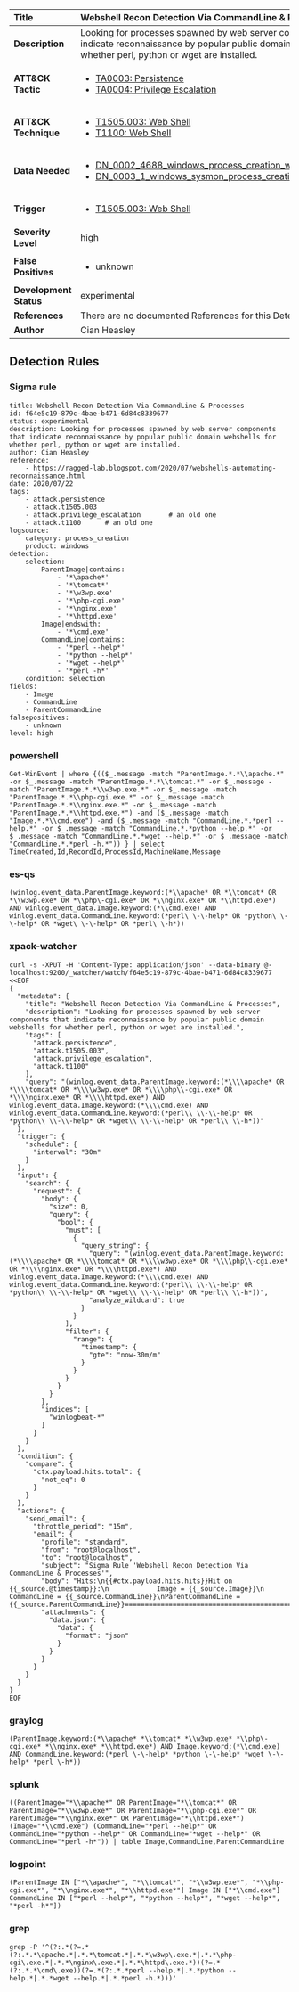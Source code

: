 | Title                    | Webshell Recon Detection Via CommandLine & Processes       |
|:-------------------------|:------------------|
| **Description**          | Looking for processes spawned by web server components that indicate reconnaissance by popular public domain webshells for whether perl, python or wget are installed. |
| **ATT&amp;CK Tactic**    |  <ul><li>[TA0003: Persistence](https://attack.mitre.org/tactics/TA0003)</li><li>[TA0004: Privilege Escalation](https://attack.mitre.org/tactics/TA0004)</li></ul>  |
| **ATT&amp;CK Technique** | <ul><li>[T1505.003: Web Shell](https://attack.mitre.org/techniques/T1505/003)</li><li>[T1100: Web Shell](https://attack.mitre.org/techniques/T1100)</li></ul>  |
| **Data Needed**          | <ul><li>[DN_0002_4688_windows_process_creation_with_commandline](../Data_Needed/DN_0002_4688_windows_process_creation_with_commandline.md)</li><li>[DN_0003_1_windows_sysmon_process_creation](../Data_Needed/DN_0003_1_windows_sysmon_process_creation.md)</li></ul>  |
| **Trigger**              | <ul><li>[T1505.003: Web Shell](../Triggers/T1505.003.md)</li></ul>  |
| **Severity Level**       | high |
| **False Positives**      | <ul><li>unknown</li></ul>  |
| **Development Status**   | experimental |
| **References**           |  There are no documented References for this Detection Rule yet  |
| **Author**               | Cian Heasley |


## Detection Rules

### Sigma rule

```
title: Webshell Recon Detection Via CommandLine & Processes
id: f64e5c19-879c-4bae-b471-6d84c8339677
status: experimental
description: Looking for processes spawned by web server components that indicate reconnaissance by popular public domain webshells for whether perl, python or wget are installed.
author: Cian Heasley
reference:
    - https://ragged-lab.blogspot.com/2020/07/webshells-automating-reconnaissance.html
date: 2020/07/22
tags:
    - attack.persistence
    - attack.t1505.003
    - attack.privilege_escalation       # an old one
    - attack.t1100      # an old one
logsource:
    category: process_creation
    product: windows
detection:
    selection:
        ParentImage|contains:
            - '*\apache*'
            - '*\tomcat*'
            - '*\w3wp.exe'
            - '*\php-cgi.exe'
            - '*\nginx.exe'
            - '*\httpd.exe'
        Image|endswith:
            - '*\cmd.exe'
        CommandLine|contains:
            - '*perl --help*'
            - '*python --help*'
            - '*wget --help*'
            - '*perl -h*'
    condition: selection
fields:
    - Image
    - CommandLine
    - ParentCommandLine
falsepositives:
    - unknown
level: high

```





### powershell
    
```
Get-WinEvent | where {(($_.message -match "ParentImage.*.*\\apache.*" -or $_.message -match "ParentImage.*.*\\tomcat.*" -or $_.message -match "ParentImage.*.*\\w3wp.exe.*" -or $_.message -match "ParentImage.*.*\\php-cgi.exe.*" -or $_.message -match "ParentImage.*.*\\nginx.exe.*" -or $_.message -match "ParentImage.*.*\\httpd.exe.*") -and ($_.message -match "Image.*.*\\cmd.exe") -and ($_.message -match "CommandLine.*.*perl --help.*" -or $_.message -match "CommandLine.*.*python --help.*" -or $_.message -match "CommandLine.*.*wget --help.*" -or $_.message -match "CommandLine.*.*perl -h.*")) } | select TimeCreated,Id,RecordId,ProcessId,MachineName,Message
```


### es-qs
    
```
(winlog.event_data.ParentImage.keyword:(*\\apache* OR *\\tomcat* OR *\\w3wp.exe* OR *\\php\-cgi.exe* OR *\\nginx.exe* OR *\\httpd.exe*) AND winlog.event_data.Image.keyword:(*\\cmd.exe) AND winlog.event_data.CommandLine.keyword:(*perl\ \-\-help* OR *python\ \-\-help* OR *wget\ \-\-help* OR *perl\ \-h*))
```


### xpack-watcher
    
```
curl -s -XPUT -H 'Content-Type: application/json' --data-binary @- localhost:9200/_watcher/watch/f64e5c19-879c-4bae-b471-6d84c8339677 <<EOF
{
  "metadata": {
    "title": "Webshell Recon Detection Via CommandLine & Processes",
    "description": "Looking for processes spawned by web server components that indicate reconnaissance by popular public domain webshells for whether perl, python or wget are installed.",
    "tags": [
      "attack.persistence",
      "attack.t1505.003",
      "attack.privilege_escalation",
      "attack.t1100"
    ],
    "query": "(winlog.event_data.ParentImage.keyword:(*\\\\apache* OR *\\\\tomcat* OR *\\\\w3wp.exe* OR *\\\\php\\-cgi.exe* OR *\\\\nginx.exe* OR *\\\\httpd.exe*) AND winlog.event_data.Image.keyword:(*\\\\cmd.exe) AND winlog.event_data.CommandLine.keyword:(*perl\\ \\-\\-help* OR *python\\ \\-\\-help* OR *wget\\ \\-\\-help* OR *perl\\ \\-h*))"
  },
  "trigger": {
    "schedule": {
      "interval": "30m"
    }
  },
  "input": {
    "search": {
      "request": {
        "body": {
          "size": 0,
          "query": {
            "bool": {
              "must": [
                {
                  "query_string": {
                    "query": "(winlog.event_data.ParentImage.keyword:(*\\\\apache* OR *\\\\tomcat* OR *\\\\w3wp.exe* OR *\\\\php\\-cgi.exe* OR *\\\\nginx.exe* OR *\\\\httpd.exe*) AND winlog.event_data.Image.keyword:(*\\\\cmd.exe) AND winlog.event_data.CommandLine.keyword:(*perl\\ \\-\\-help* OR *python\\ \\-\\-help* OR *wget\\ \\-\\-help* OR *perl\\ \\-h*))",
                    "analyze_wildcard": true
                  }
                }
              ],
              "filter": {
                "range": {
                  "timestamp": {
                    "gte": "now-30m/m"
                  }
                }
              }
            }
          }
        },
        "indices": [
          "winlogbeat-*"
        ]
      }
    }
  },
  "condition": {
    "compare": {
      "ctx.payload.hits.total": {
        "not_eq": 0
      }
    }
  },
  "actions": {
    "send_email": {
      "throttle_period": "15m",
      "email": {
        "profile": "standard",
        "from": "root@localhost",
        "to": "root@localhost",
        "subject": "Sigma Rule 'Webshell Recon Detection Via CommandLine & Processes'",
        "body": "Hits:\n{{#ctx.payload.hits.hits}}Hit on {{_source.@timestamp}}:\n            Image = {{_source.Image}}\n      CommandLine = {{_source.CommandLine}}\nParentCommandLine = {{_source.ParentCommandLine}}================================================================================\n{{/ctx.payload.hits.hits}}",
        "attachments": {
          "data.json": {
            "data": {
              "format": "json"
            }
          }
        }
      }
    }
  }
}
EOF

```


### graylog
    
```
(ParentImage.keyword:(*\\apache* *\\tomcat* *\\w3wp.exe* *\\php\-cgi.exe* *\\nginx.exe* *\\httpd.exe*) AND Image.keyword:(*\\cmd.exe) AND CommandLine.keyword:(*perl \-\-help* *python \-\-help* *wget \-\-help* *perl \-h*))
```


### splunk
    
```
((ParentImage="*\\apache*" OR ParentImage="*\\tomcat*" OR ParentImage="*\\w3wp.exe*" OR ParentImage="*\\php-cgi.exe*" OR ParentImage="*\\nginx.exe*" OR ParentImage="*\\httpd.exe*") (Image="*\\cmd.exe") (CommandLine="*perl --help*" OR CommandLine="*python --help*" OR CommandLine="*wget --help*" OR CommandLine="*perl -h*")) | table Image,CommandLine,ParentCommandLine
```


### logpoint
    
```
(ParentImage IN ["*\\apache*", "*\\tomcat*", "*\\w3wp.exe*", "*\\php-cgi.exe*", "*\\nginx.exe*", "*\\httpd.exe*"] Image IN ["*\\cmd.exe"] CommandLine IN ["*perl --help*", "*python --help*", "*wget --help*", "*perl -h*"])
```


### grep
    
```
grep -P '^(?:.*(?=.*(?:.*.*\apache.*|.*.*\tomcat.*|.*.*\w3wp\.exe.*|.*.*\php-cgi\.exe.*|.*.*\nginx\.exe.*|.*.*\httpd\.exe.*))(?=.*(?:.*.*\cmd\.exe))(?=.*(?:.*.*perl --help.*|.*.*python --help.*|.*.*wget --help.*|.*.*perl -h.*)))'
```



